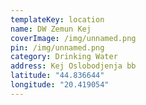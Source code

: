 ```yaml
---
templateKey: location
name: DW Zemun Kej
coverImage: /img/unnamed.png
pin: /img/unnamed.png
category: Drinking Water
address: Kej Oslobodjenja bb
latitude: "44.836644"
longitude: "20.419054"
---
```

